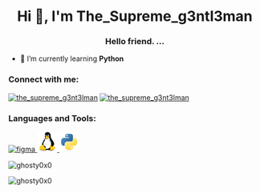 <h1 align="center">Hi 👋, I'm The_Supreme_g3ntl3man</h1>
<h3 align="center">Hello friend. ...</h3>

- 🌱 I’m currently learning **Python**

<h3 align="left">Connect with me:</h3>
<p align="left">
<a href="https://www.tiktok.com/@the_supreme_g3ntl3man" target="blank"><img align="center" src="https://www.logo.wine/a/logo/TikTok/TikTok-Logo.wine.svg" alt="the_supreme_g3nt3lman" height="30" width="40" /></a>
<a href="https://discord.gg/the_supreme_g3nt3lman" target="blank"><img align="center" src="https://raw.githubusercontent.com/rahuldkjain/github-profile-readme-generator/master/src/images/icons/Social/discord.svg" alt="the_supreme_g3nt3lman" height="30" width="40" /></a>
</p>

<h3 align="left">Languages and Tools:</h3>
<p align="left"> <a href="https://www.figma.com/" target="_blank" rel="noreferrer"> <img src="https://www.vectorlogo.zone/logos/figma/figma-icon.svg" alt="figma" width="40" height="40"/> </a> <a href="https://www.linux.org/" target="_blank" rel="noreferrer"> <img src="https://raw.githubusercontent.com/devicons/devicon/master/icons/linux/linux-original.svg" alt="linux" width="40" height="40"/> </a> <a href="https://www.python.org" target="_blank" rel="noreferrer"> <img src="https://raw.githubusercontent.com/devicons/devicon/master/icons/python/python-original.svg" alt="python" width="40" height="40"/> </a> </p>

<p><img align="center" src="https://github-readme-stats.vercel.app/api/top-langs?username=ghosty0x0&show_icons=true&locale=en&layout=compact" alt="ghosty0x0" /></p>
<p align="left"> <img src="https://komarev.com/ghpvc/?username=ghosty0x0&label=Profile%20views&color=0e75b6&style=flat" alt="ghosty0x0" /> </p>
